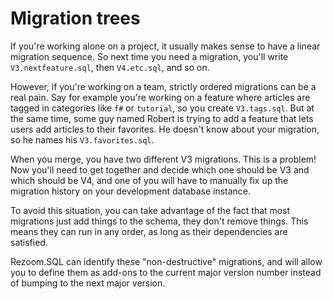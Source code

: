 ﻿# Migration trees

If you're working alone on a project, it usually makes sense to have a linear migration sequence. So next time you need
a migration, you'll write `V3.nextfeature.sql`, then `V4.etc.sql`, and so on.

However, if you're working on a team, strictly ordered migrations can be a real pain. Say for example you're working on
a feature where articles are tagged in categories like `f#` or `tutorial`, so you create `V3.tags.sql`.
But at the same time, some guy named Robert is trying to add a feature that lets users add articles to their favorites.
He doesn't know about your migration, so he names his `V3.favorites.sql`.

When you merge, you have two different V3 migrations. This is a problem! Now you'll need to get together and decide
which one should be V3 and which should be V4, and one of you will have to manually fix up the migration history on
your development database instance.

To avoid this situation, you can take advantage of the fact that most migrations just add things to the schema,
they don't remove things. This means they can run in any order, as long as their dependencies are satisfied.

Rezoom.SQL can identify these "non-destructive" migrations, and will allow you to define them as add-ons to the current
major version number instead of bumping to the next major version.

